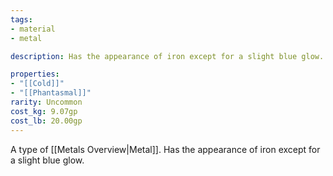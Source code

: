 ```yaml
---
tags:
- material
- metal

description: Has the appearance of iron except for a slight blue glow.

properties:
- "[[Cold]]"
- "[[Phantasmal]]"
rarity: Uncommon
cost_kg: 9.07gp
cost_lb: 20.00gp
---
```

A type of [[Metals Overview|Metal]]. Has the appearance of iron except for a slight blue glow.